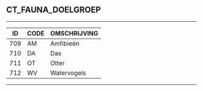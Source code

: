 ## CT_FAUNA_DOELGROEP

***

|ID                              	|CODE          	|OMSCHRIJVING|
|------                          	|----          	|-----    |
|709|AM|Amfibieën|
|710|DA|Das|
|711|OT|Otter|
|712|WV|Watervogels|


***
